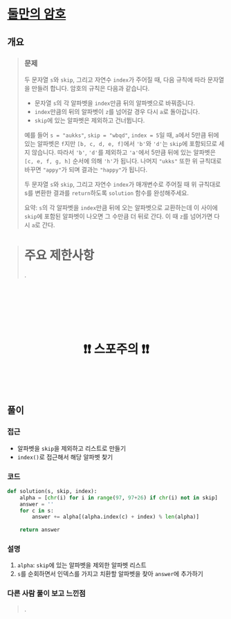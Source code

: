 # [둘만의 암호](https://school.programmers.co.kr/learn/courses/30/lessons/155652)

## 개요
> ### 문제
> 두 문자열 `s`와 `skip`, 그리고 자연수 `index`가 주어질 때, 다음 규칙에 따라 문자열을 만들려 합니다. 암호의 규칙은 다음과 같습니다.
> 
> - 문자열 `s`의 각 알파벳을 `index`만큼 뒤의 알파벳으로 바꿔줍니다.
> - `index`만큼의 뒤의 알파벳이 `z`를 넘어갈 경우 다시 `a`로 돌아갑니다.
> - `skip`에 있는 알파벳은 제외하고 건너뜁니다.
> 
> 예를 들어 `s = "aukks"`, `skip = "wbqd"`, `index = 5`일 때, `a`에서 5만큼 뒤에 있는 알파벳은 `f`지만 `[b, c, d, e, f]`에서 `'b'`와 `'d'`는 `skip`에 포함되므로 세지 않습니다. 따라서 `'b'`, `'d'`를 제외하고 `'a'`에서 5만큼 뒤에 있는 알파벳은 `[c, e, f, g, h]` 순서에 의해 `'h'`가 됩니다. 나머지 `"ukks"` 또한 위 규칙대로 바꾸면 `"appy"`가 되며 결과는 `"happy"`가 됩니다.
> 
> 두 문자열 `s`와 `skip`, 그리고 자연수 `index`가 매개변수로 주어질 때 위 규칙대로 s를 변환한 결과를 `return`하도록 `solution` 함수를 완성해주세요.
>
> 요약: `s`의 각 알파벳을 `index`만큼 뒤에 오는 알파벳으로 교환하는데 이 사이에 `skip`에 포함된 알파벳이 나오면 그 수만큼 더 뒤로 간다. 이 때 `z`를 넘어가면 다시 `a`로 간다.

> # 주요 제한사항
> .

<h1 align="center"><br><br><br>❗️❗️ 스포주의 ❗️❗️<br><br><br></h1>

## 풀이
### 접근
- 알파벳을 `skip`을 제외하고 리스트로 만들기
- `index()`로 접근해서 해당 알파벳 찾기

### 코드
```python
def solution(s, skip, index):
    alpha = [chr(i) for i in range(97, 97+26) if chr(i) not in skip]
    answer = ''
    for c in s:
        answer += alpha[(alpha.index(c) + index) % len(alpha)]
        
    return answer
```

### 설명
1. `alpha`: `skip`에 있는 알파벳을 제외한 알파벳 리스트
2. `s`를 순회하면서 인덱스를 가지고 치환할 알파벳을 찾아  `answer`에 추가하기

### 다른 사람 풀이 보고 느낀점
> .
